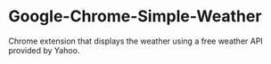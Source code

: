 # Google-Chrome-Simple-Weather
Chrome extension that displays the weather using a free weather API provided by Yahoo.
